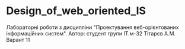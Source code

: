 # Design_of_web_oriented_IS
Лабораторні роботи з дисципліни "Проектування веб-орієнтованих інформаційних систем". Автор: студент групи ІТ.м-32 Тітарєв А.М.
Варант 11
